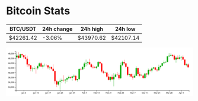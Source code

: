 # Bitcoin Stats

BTC/USDT|24h change|24h high|24h low|
|---|---|---|---|
|$42261.42|-3.06%|$43970.62|$42107.14|

<img src="./chart.svg">
